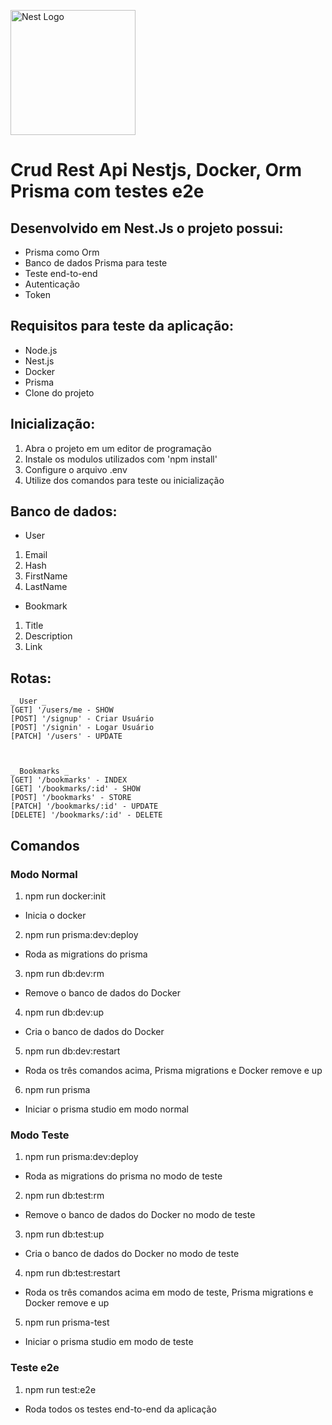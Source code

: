 <p align="center">



  <a href="http://nestjs.com/" target="blank"><img src="https://nestjs.com/img/logo-small.svg" width="200" alt="Nest Logo" /></a>



</p>




# Crud Rest Api Nestjs, Docker, Orm Prisma com testes e2e

## Desenvolvido em Nest.Js o projeto possui:
- Prisma como Orm
- Banco de dados Prisma para teste 
- Teste end-to-end
- Autenticação
- Token


## Requisitos para teste da aplicação:
- Node.js
- Nest.js
- Docker
- Prisma
- Clone do projeto

## Inicialização:
1. Abra o projeto em um editor de programação
2. Instale os modulos utilizados com 'npm install'
3. Configure o arquivo .env
4. Utilize dos comandos para teste ou inicialização

## Banco de dados:
- User
1. Email
2. Hash
3. FirstName
4. LastName

- Bookmark
1. Title
2. Description
3. Link

## Rotas:
```
_ User _
[GET] '/users/me - SHOW
[POST] '/signup' - Criar Usuário
[POST] '/signin' - Logar Usuário
[PATCH] '/users' - UPDATE



_ Bookmarks _ 
[GET] '/bookmarks' - INDEX
[GET] '/bookmarks/:id' - SHOW
[POST] '/bookmarks' - STORE
[PATCH] '/bookmarks/:id' - UPDATE
[DELETE] '/bookmarks/:id' - DELETE
```

## Comandos

### Modo Normal
1. npm run docker:init
- Inicia o docker
2. npm run prisma:dev:deploy
- Roda as migrations do prisma
3. npm run db:dev:rm
- Remove o banco de dados do Docker
4. npm run db:dev:up
- Cria o banco de dados do Docker
5. npm run db:dev:restart
- Roda os três comandos acima, Prisma migrations e Docker remove e up
6. npm run prisma
- Iniciar o prisma studio em modo normal

### Modo Teste
1. npm run prisma:dev:deploy
- Roda as migrations do prisma no modo de teste
2. npm run db:test:rm
- Remove o banco de dados do Docker no modo de teste
3. npm run db:test:up
- Cria o banco de dados do Docker no modo de teste
4. npm run db:test:restart
- Roda os três comandos acima em modo de teste, Prisma migrations e Docker remove e up
5. npm run prisma-test
- Iniciar o prisma studio em modo de teste

### Teste e2e
1. npm run test:e2e
- Roda todos os testes end-to-end da aplicação
